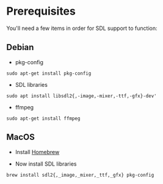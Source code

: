 # Prerequisites

You'll need a few items in order for SDL support to function:

## Debian

* pkg-config

`sudo apt-get install pkg-config`

* SDL libraries

`sudo apt install libsdl2{,-image,-mixer,-ttf,-gfx}-dev'`

* ffmpeg

`sudo apt-get install ffmpeg`

## MacOS

* Install [Homebrew](http://brew.sh)

* Now install SDL libraries

`brew install sdl2{,_image,_mixer,_ttf,_gfx} pkg-config`
